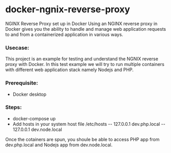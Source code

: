 # docker-ngnix-reverse-proxy
NGINX Reverse Proxy set up in Docker
Using an NGINX reverse proxy in Docker gives you the ability to handle and manage web application requests to and from a containerized application in various ways.

### Usecase: 
This project is an example for testing and understand the NGNIX reverse proxy with Docker. In this test example we will try to run multiple containers with different web application stack namely Nodejs and PHP.

### Prerequisite: 
- Docker desktop

### Steps:
- docker-compose up
- Add hosts in your system host file /etc/hosts
-- 127.0.0.1	 dev.php.local
-- 127.0.0.1     dev.node.local

Once the cotainers are spun, you shoule be able to access PHP app from dev.php.local and Nodejs app from dev.node.local.
